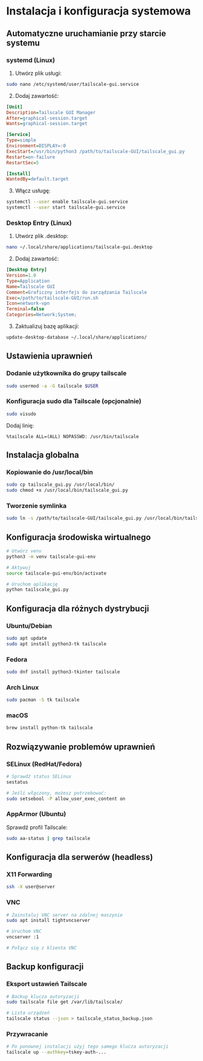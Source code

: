 # Instalacja i konfiguracja systemowa

## Automatyczne uruchamianie przy starcie systemu

### systemd (Linux)

1. Utwórz plik usługi:
```bash
sudo nano /etc/systemd/user/tailscale-gui.service
```

2. Dodaj zawartość:
```ini
[Unit]
Description=Tailscale GUI Manager
After=graphical-session.target
Wants=graphical-session.target

[Service]
Type=simple
Environment=DISPLAY=:0
ExecStart=/usr/bin/python3 /path/to/tailscale-GUI/tailscale_gui.py
Restart=on-failure
RestartSec=5

[Install]
WantedBy=default.target
```

3. Włącz usługę:
```bash
systemctl --user enable tailscale-gui.service
systemctl --user start tailscale-gui.service
```

### Desktop Entry (Linux)

1. Utwórz plik .desktop:
```bash
nano ~/.local/share/applications/tailscale-gui.desktop
```

2. Dodaj zawartość:
```ini
[Desktop Entry]
Version=1.0
Type=Application
Name=Tailscale GUI
Comment=Graficzny interfejs do zarządzania Tailscale
Exec=/path/to/tailscale-GUI/run.sh
Icon=network-vpn
Terminal=false
Categories=Network;System;
```

3. Zaktualizuj bazę aplikacji:
```bash
update-desktop-database ~/.local/share/applications/
```

## Ustawienia uprawnień

### Dodanie użytkownika do grupy tailscale
```bash
sudo usermod -a -G tailscale $USER
```

### Konfiguracja sudo dla Tailscale (opcjonalnie)
```bash
sudo visudo
```

Dodaj linię:
```
%tailscale ALL=(ALL) NOPASSWD: /usr/bin/tailscale
```

## Instalacja globalna

### Kopiowanie do /usr/local/bin
```bash
sudo cp tailscale_gui.py /usr/local/bin/
sudo chmod +x /usr/local/bin/tailscale_gui.py
```

### Tworzenie symlinka
```bash
sudo ln -s /path/to/tailscale-GUI/tailscale_gui.py /usr/local/bin/tailscale-gui
```

## Konfiguracja środowiska wirtualnego

```bash
# Utwórz venv
python3 -m venv tailscale-gui-env

# Aktywuj
source tailscale-gui-env/bin/activate

# Uruchom aplikację
python tailscale_gui.py
```

## Konfiguracja dla różnych dystrybucji

### Ubuntu/Debian
```bash
sudo apt update
sudo apt install python3-tk tailscale
```

### Fedora
```bash
sudo dnf install python3-tkinter tailscale
```

### Arch Linux
```bash
sudo pacman -S tk tailscale
```

### macOS
```bash
brew install python-tk tailscale
```

## Rozwiązywanie problemów uprawnień

### SELinux (RedHat/Fedora)
```bash
# Sprawdź status SELinux
sestatus

# Jeśli włączony, możesz potrzebować:
sudo setsebool -P allow_user_exec_content on
```

### AppArmor (Ubuntu)
Sprawdź profil Tailscale:
```bash
sudo aa-status | grep tailscale
```

## Konfiguracja dla serwerów (headless)

### X11 Forwarding
```bash
ssh -X user@server
```

### VNC
```bash
# Zainstaluj VNC server na zdalnej maszynie
sudo apt install tightvncserver

# Uruchom VNC
vncserver :1

# Połącz się z klienta VNC
```

## Backup konfiguracji

### Eksport ustawień Tailscale
```bash
# Backup klucza autoryzacji
sudo tailscale file get /var/lib/tailscale/

# Lista urządzeń
tailscale status --json > tailscale_status_backup.json
```

### Przywracanie
```bash
# Po ponownej instalacji użyj tego samego klucza autoryzacji
tailscale up --authkey=tskey-auth-...
```